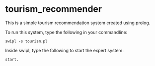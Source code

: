 # tourism_recommender
This is a simple tourism recommendation system created using prolog.

To run this system, type the following in your commandline:

```
swipl -s tourism.pl
```

Inside swipl, type the following to start the expert system:

```
start.
```
